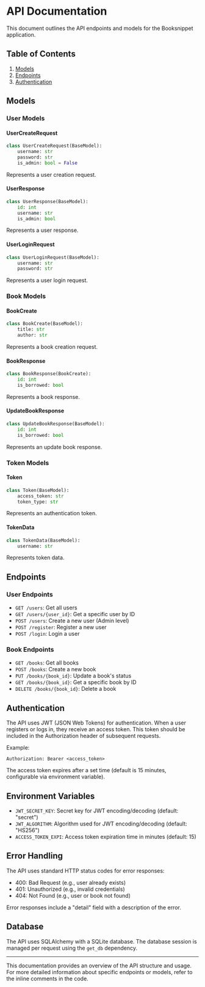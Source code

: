 # API Documentation

This document outlines the API endpoints and models for the Booksnippet application.

## Table of Contents

1. [Models](#models)
2. [Endpoints](#endpoints)
3. [Authentication](#authentication)

## Models

### User Models

#### UserCreateRequest

```python
class UserCreateRequest(BaseModel):
    username: str
    password: str
    is_admin: bool = False
```

Represents a user creation request.

#### UserResponse

```python
class UserResponse(BaseModel):
    id: int
    username: str
    is_admin: bool
```

Represents a user response.

#### UserLoginRequest

```python
class UserLoginRequest(BaseModel):
    username: str
    password: str
```

Represents a user login request.

### Book Models

#### BookCreate

```python
class BookCreate(BaseModel):
    title: str
    author: str
```

Represents a book creation request.

#### BookResponse

```python
class BookResponse(BookCreate):
    id: int
    is_borrowed: bool
```

Represents a book response.

#### UpdateBookResponse

```python
class UpdateBookResponse(BaseModel):
    id: int
    is_borrowed: bool
```

Represents an update book response.

### Token Models

#### Token

```python
class Token(BaseModel):
    access_token: str
    token_type: str
```

Represents an authentication token.

#### TokenData

```python
class TokenData(BaseModel):
    username: str
```

Represents token data.

## Endpoints

### User Endpoints

- `GET /users`: Get all users
- `GET /users/{user_id}`: Get a specific user by ID
- `POST /users`: Create a new user (Admin level)
- `POST /register`: Register a new user
- `POST /login`: Login a user

### Book Endpoints

- `GET /books`: Get all books
- `POST /books`: Create a new book
- `PUT /books/{book_id}`: Update a book's status
- `GET /books/{book_id}`: Get a specific book by ID
- `DELETE /books/{book_id}`: Delete a book

## Authentication

The API uses JWT (JSON Web Tokens) for authentication. When a user registers or logs in, they receive an access token. This token should be included in the Authorization header of subsequent requests.

Example:

```plaintext
Authorization: Bearer <access_token>
```

The access token expires after a set time (default is 15 minutes, configurable via environment variable).

## Environment Variables

- `JWT_SECRET_KEY`: Secret key for JWT encoding/decoding (default: "secret")
- `JWT_ALGORITHM`: Algorithm used for JWT encoding/decoding (default: "HS256")
- `ACCESS_TOKEN_EXPI`: Access token expiration time in minutes (default: 15)

## Error Handling

The API uses standard HTTP status codes for error responses:

- 400: Bad Request (e.g., user already exists)
- 401: Unauthorized (e.g., invalid credentials)
- 404: Not Found (e.g., user or book not found)

Error responses include a "detail" field with a description of the error.

## Database

The API uses SQLAlchemy with a SQLite database. The database session is managed per request using the `get_db` dependency.

---

This documentation provides an overview of the API structure and usage. For more detailed information about specific endpoints or models, refer to the inline comments in the code.
